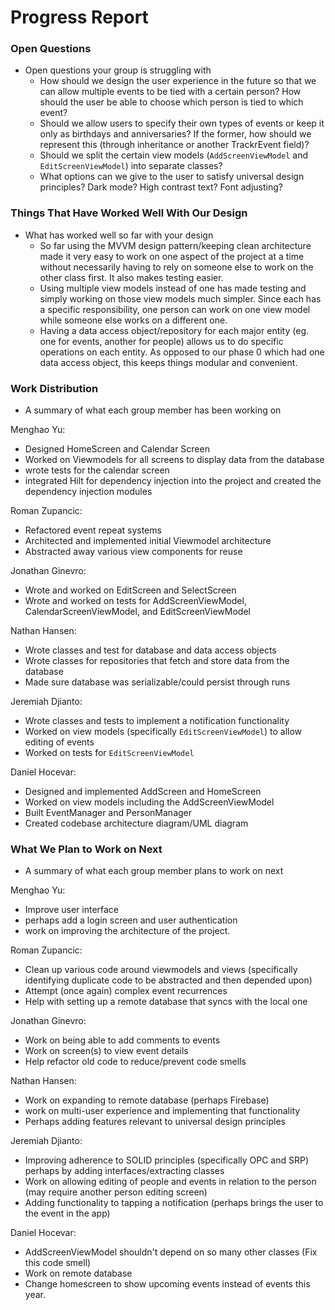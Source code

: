 #  Progress Report

### Open Questions
- Open questions your group is struggling with  
  - How should we design the user experience in the future so that we can 
    allow multiple events to be tied with a certain person? How should the 
    user be able to choose which person is tied to which event?
  - Should we allow users to specify their own types of events or keep it
    only as birthdays and anniversaries? If the former, how should we 
    represent this (through inheritance or another TrackrEvent field)?
  - Should we split the certain view models (`AddScreenViewModel` and 
    `EditScreenViewModel`) into separate classes?
  - What options can we give to the user to satisfy universal design principles?
    Dark mode? High contrast text? Font adjusting?

### Things That Have Worked Well With Our Design
- What has worked well so far with your design  
  - So far using the MVVM design pattern/keeping clean architecture made it 
    very easy to work on one aspect of the project at a time without necessarily
    having to rely on someone else to work on the other class first. It also
    makes testing easier.
  - Using multiple view models instead of one has made testing and simply working
    on those view models much simpler. Since each has a specific responsibility,
    one person can work on one view model while someone else works on a 
    different one.
  - Having a data access object/repository for each major entity (eg. one for events, another
    for people) allows us to do specific operations on each entity. As opposed to
    our phase 0 which had one data access object, this keeps things modular and convenient.

### Work Distribution
- A summary of what each group member has been working on  

Menghao Yu:
- Designed HomeScreen and Calendar Screen
- Worked on Viewmodels for all screens to display data from the database
- wrote tests for the calendar screen
- integrated Hilt for dependency injection into the project and created the dependency injection modules

Roman Zupancic:
- Refactored event repeat systems
- Architected and implemented initial Viewmodel architecture
- Abstracted away various view components for reuse

Jonathan Ginevro:
- Wrote and worked on EditScreen and SelectScreen
- Wrote and worked on tests for AddScreenViewModel, CalendarScreenViewModel,
  and EditScreenViewModel

Nathan Hansen:
- Wrote classes and test for database and data access objects
- Wrote classes for repositories that fetch and store data from the database
- Made sure database was serializable/could persist through runs
 
Jeremiah Djianto:
- Wrote classes and tests to implement a notification functionality
- Worked on view models (specifically `EditScreenViewModel`) to allow 
  editing of events
- Worked on tests for `EditScreenViewModel`

Daniel Hocevar:
- Designed and implemented AddScreen and HomeScreen
- Worked on view models including the AddScreenViewModel
- Built EventManager and PersonManager
- Created codebase architecture diagram/UML diagram


### What We Plan to Work on Next
- A summary of what each group member plans to work on next

Menghao Yu:
- Improve user interface 
- perhaps add a login screen and user authentication
- work on improving the architecture of the project.

Roman Zupancic:
- Clean up various code around viewmodels and views (specifically identifying duplicate code to be abstracted and then depended upon)
- Attempt (once again) complex event recurrences
- Help with setting up a remote database that syncs with the local one

Jonathan Ginevro:
- Work on being able to add comments to events
- Work on screen(s) to view event details
- Help refactor old code to reduce/prevent code smells


Nathan Hansen:
- Work on expanding to remote database (perhaps Firebase)
- work on multi-user experience and implementing that functionality
- Perhaps adding features relevant to universal design principles

Jeremiah Djianto:
- Improving adherence to SOLID principles (specifically OPC and SRP)
  perhaps by adding interfaces/extracting classes
- Work on allowing editing of people and events in relation to the person
  (may require another person editing screen)
- Adding functionality to tapping a notification (perhaps brings the
  user to the event in the app)

Daniel Hocevar:
- AddScreenViewModel shouldn't depend on so many other classes (Fix this code smell)
- Work on remote database
- Change homescreen to show upcoming events instead of events this year.
